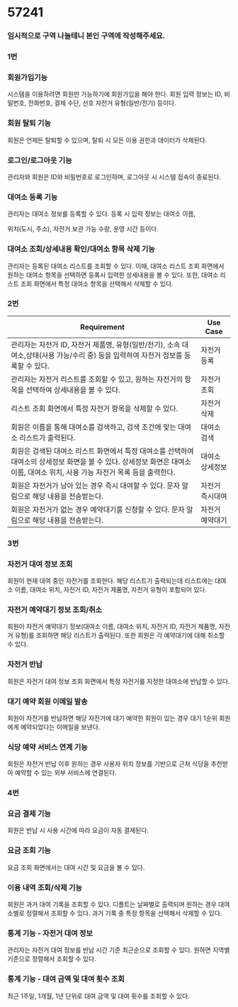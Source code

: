 # 57241

### 임시적으로 구역 나눌테니 본인 구역에 작성해주세요.

### 1번

### 회원가입기능

시스템을 이용하려면 회원만 가능하기에 회원가입을 해야 한다. 회원 입력 정보는 ID, 비밀번호, 전화번호, 결제 수단, 선호 자전거 유형(일반/전기) 등이다.

### 회원 탈퇴 기능

회원은 언제든 탈퇴할 수 있으며, 탈퇴 시 모든 이용 권한과 데이터가 삭제된다.

### 로그인/로그아웃 기능

관리자와 회원은 ID와 비밀번호로 로그인하며, 로그아웃 시 시스템 접속이 종료된다.

### 대여소 등록 기능

관리자는 대여소 정보를 등록할 수 있다. 등록 시 입력 정보는 대여소 이름,

위치(도시, 주소), 자전거 보관 가능 수량, 운영 시간 등이다.

### 대여소 조회/상세내용 확인/대여소 항목 삭제 기능

관리자는 등록된 대여소 리스트를 조회할 수 있다. 이때, 대여소 리스트 조회 화면에서 원하는 대여소 항목을 선택하면 등록시 입력한 상세내용을 볼 수 있다. 또한, 대여소 리스트 조회 화면에서 특정 대여소 항목을 선택해서 삭제할 수 있다.

### 2번

| Requirement                                                                                                                                                                     | Use Case        |
| ------------------------------------------------------------------------------------------------------------------------------------------------------------------------------- | --------------- |
| 관리자는 자전거 ID, 자전거 제품명, 유형(일반/전기), 소속 대여소,상태(사용 가능/수리 중) 등을 입력하여 자전거 정보를 등록할 수 있다.                                             | 자전거 등록     |
| 관리자는 자전거 리스트를 조회할 수 있고, 원하는 자전거의 항목을 선택하여 상세내용을 볼 수 있다.                                                                                 | 자전거 조회     |
| 리스트 조회 화면에서 특정 자전거 항목을 삭제할 수 있다.                                                                                                                         | 자전거 삭제     |
| 회원은 이름을 통해 대여소를 검색하고, 검색 조건에 맞는 대여소 리스트가 출력된다.                                                                                                | 대여소 검색     |
| 회원은 검색된 대여소 리스트 화면에서 특정 대여소를 선택하여 대여소의 상세정보 화면을 볼 수 있다. 상세정보 화면은 대여소 이름, 대여소 위치, 사용 가능 자전거 목록 등을 출력한다. | 대여소 상세정보 |
| 회원은 자전거가 남아 있는 경우 즉시 대여할 수 있다. 문자 알림으로 해당 내용을 전송받는다.                                                                                       | 자전거 즉시대여 |
| 회원은 자전거가 없는 경우 예약대기를 신청할 수 있다. 문자 알림으로 해당 내용을 전송받는다.                                                                                      | 자전거 예약대기 |

### 3번

### 자전거 대여 정보 조회

회원이 현재 대여 중인 자전거를 조회한다. 해당 리스트가 출력되는데 리스트에는 대여소 이름, 대여소 위치, 자전거 ID, 자전거 제품명, 자전거 유형이 포함되어 있다.

### 자전거 예약대기 정보 조회/취소

회원이 자전거 예약대기 정보(대여소 이름, 대여소 위치, 자전거 ID, 자전거 제품명, 자전거 유형)를 조회하면 해당 리스트가 출력된다.
또한 회원은 각 예약대기에 대해 취소할 수 있다.

### 자전거 반납

회원은 자전거 대여 정보 조회 화면에서 특정 자전거를 지정한 대여소에 반납할 수 있다.

### 대기 예약 회원 이메일 발송

회원이 자전거를 반납하면 해당 자전거에 대기 예약한 회원이 있는 경우 대기 1순위 회원에게 예약되었다는 이메일을 보낸다.

### 식당 예약 서비스 연계 기능

회원은 자전거 반납 이후 원하는 경우 사용자 위치 정보를 기반으로 근처 식당을 추천받아 예약할 수 있는 외부 서비스에 연결된다.

### 4번

### 요금 결제 기능

회원은 반납 시 사용 시간에 따라 요금이 자동 결제된다.

### 요금 조회 기능

요금 조회 화면에서는 대여 시간 및 요금을 볼 수 있다.

### 이용 내역 조회/삭제 기능

회원은 과거 대여 기록을 조회할 수 있다. 디폴트는 날짜별로 출력되며 원하는 경우 대여 소별로 정렬해서 조회할 수 있다. 과거 기록 중 특정 항목을 선택해서 삭제할 수 있다.

### 통계 기능 - 자전거 대여 정보

관리자는 자전거 대여 정보를 반납 시간 기준 최근순으로 조회할 수 있다. 원하면 지역별 기준으로 정렬해서 조회할 수 있다.

### 통계 기능 - 대여 금액 및 대여 횟수 조회

최근 1주일, 1개월, 1년 단위로 대여 금액 및 대여 횟수를 조회할 수 있다.

